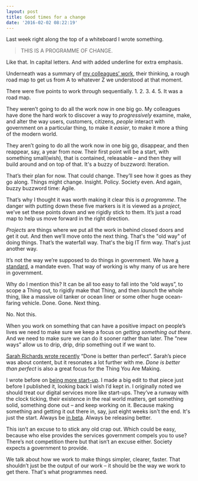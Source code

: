 ```yaml
---
layout: post
title: Good times for a change
date: '2016-02-02 08:22:19'
---
```


Last week right along the top of a whiteboard I wrote something.

> THIS IS A PROGRAMME OF CHANGE.

Like that. In capital letters. And with added underline for extra emphasis.

Underneath was a summary of [my colleagues’ work](/design-is-the-process-and-when-designing-works/), their thinking, a rough road map to get us from A to whatever Z we understood at that moment.

There were five points to work through sequentially. 1. 2. 3. 4. 5. It was a road map.

They weren’t going to do all the work now in one big go. My colleagues have done the hard work to discover a way to *progressively* examine, make, and alter the way users, customers, citizens, *people* interact with government on a particular thing, to make it *easier*, to make it more a thing of the modern world.

They aren’t going to do all the work now in one big go, disappear, and then reappear, say, a year from now. Their first point will be a start, with something small(wish), that is contained, releasable – and then they will build around and on top of that. It's a buzzy of buzzword: Iteration.

That’s their plan for now. That could change. They’ll see how it goes as they go along. Things might change. Insight. Policy. Society even. And again, buzzy buzzword time: Agile.

That’s why I thought it was worth making it clear this is *a programme*. The danger with putting down these five markers is it is viewed as a *project*, we’ve set these points down and we rigidly stick to them. It’s just a road map to help us move forward in the right direction.

*Projects* are things where we put all the work in behind closed doors and get it out. And then we’ll move onto the next thing. That's the "old way" of doing things. That’s the waterfall way. That's the big IT firm way. That's just another way.

It’s not the way we’re supposed to do things in government. We have [a standard](https://www.gov.uk/service-manual/digital-by-default), a mandate even. That way of working is why many of us are here in government.

Why do I mention this? It can be all too easy to fall into the “old ways”, to scope a Thing out, to rigidly make that Thing, and then *launch* the whole thing, like a massive oil tanker or ocean liner or some other huge ocean-faring vehicle. Done. Gone. Next thing.

No. Not this.

When you work on something that can have a positive impact on people’s lives we need to make sure we keep a focus on *getting something out there*. And we need to make sure we can do it sooner rather than later. The “new ways” allow us to drip, drip, drip something out if we want to.

[Sarah Richards wrote recently](http://www.sarahjrichards.com/blog/done-is-better-than-perfect) “Done is better than perfect”. Sarah’s piece was about content, but it resonates a lot further with me. *Done is better than perfect* is also a great focus for the Thing You Are Making.

I wrote before on [being more start-up](/weird-science/). I made a big edit to that piece just before I published it, looking back I wish I’d kept in. I originally noted we should treat our digital services more like start-ups. They’ve a runway with the clock ticking, their existence in the real world matters, get something solid, something done out – and keep working on it. Because making something and getting it out there in, say, just eight weeks isn't the end. It's just the start. Always be [in beta](https://www.gov.uk/service-manual/phases/beta.html). Always be releasing better.

This isn’t an excuse to to stick any old crap out. Which could be easy, because who else provides the services government compels you to use? There’s not competition there but that isn’t an excuse either. Society expects a government to provide.

We talk about how we work to make things simpler, clearer, faster. That shouldn’t just be the output of our work – it should be the way we work to get there. That's what programmes need.